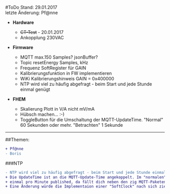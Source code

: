 #ToDo
Stand: 29.01.2017  
letzte Änderung: Pf@nne

- **Hardware**
  - ~~CT-Test~~ - 20.01.2017
  - Ankopplung 230VAC
  
- **Firmware**
  - MQTT max.150 Samples? jsonBuffer?
  - Topic resetEnergy Samples, kHz
  - Frequenz SoftRegister für GAIN
  - Kalibrierungsfunktion in FW implementieren
  - WiKi Kalibrierungshinweis GAIN = 0x400000
  - NTP wird viel zu häufig abgefragt - beim Start und jede Stunde einmal genügt

- **FHEM**
  - Skalierung Plott in V/A nicht mV/mA
  - Hübsch machen... :-)
  - ToggleButton für die Umschaltung der MQTT-UpdateTime. "Normal" 60 Sekunden oder mehr. "Betrachten" 1 Sekunde
  
***
##Themen:
```diff
+ Pf@nne
- Boris
```
  
###NTP
```diff
- NTP wird viel zu häufig abgefragt - beim Start und jede Stunde einmal genügt
+ Die UpdateTime ist an die MQTT-Update-Time angekoppelt. Im "normalen" Betrieb werden die Messwerte vielleicht 
+ einmal pro Minute published, da fällt dich neben den zig MQTT-Paketen das NTP-Paket nic´ht ins Gewicht. 
+ Eine Änderung würde die Implementaion einer "SoftClock" nach sich ziehen. 
```
  
  
